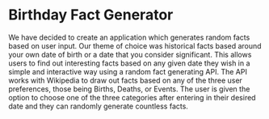 # Birthday Fact Generator
We have decided to create an application which generates random facts based on user input. Our theme of choice was historical facts based around your own date of birth or a date that you consider significant. This allows users to find out interesting facts based on any given date they wish in a simple and interactive way using a random fact generating API. The API works with Wikipedia to draw out facts based on any of the three user preferences, those being Births, Deaths, or Events. The user is given the option to choose one of the three categories after entering in their desired date and they can randomly generate countless facts.